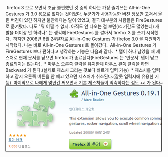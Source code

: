  firefox 3 으로 오면서 조금 불편했던 것 중의 하나는 가장 즐겨쓰는 All-in-One Gestures 가 3.0 용으로 없다는 것이었다. 누군가가 사용가능한 버젼 정보만 고쳐서 올린 버젼이 있긴 하지만 불안하다는 말이 있었고, 결국 대부분의 사람들은 FireGestures 로 옮겨탔다. 나도 "뭐 어쩔 수 없지. 아직도 안 나오는 걸 보면(rc 기간도 많았는데) 개발을 더이상 안 하려나" 는 생각에 FireGestures 를 깔아서 firefox 3 를 쓰기 시작했다.
 하지만 2008년 6월 24일자로 All-in-One Gestures 가 firefox 3.0 을 지원하기 시작했다. 나는 바로 All-in-One Gestures 로 돌아갔다.
 All-in-One Gestures 가 FireGestures 보다 편하다고 생각하는 기능은 다음과 같다.
 \* 탭이 하나 남았을 때 제스쳐로 현재 문서를 닫으면 firefox 가 종료된다(FireGestures 는 '빈문서' 탭이 남고 종료되지는 않는다).
 \* 마우스 오른쪽 클릭을 유지한체 마우스 왼쪽 클릭을 하면 Backward 가 된다.(실제로 제스처 그리는 것보다 빠르게 입력 가능)
 \* 제스처를 입력하고 잠시 오른쪽 버튼을 안 떼고 있으면 제스처가 취소된다.(잘못 입력시에 유용한 기능)
 마지막으로 나에게 몇년간 써오면서 기본 제스처들이 익숙하다는 점도 +a 가 된다~
<img src="AllInOneGestures.png" width="500" height="211" />

